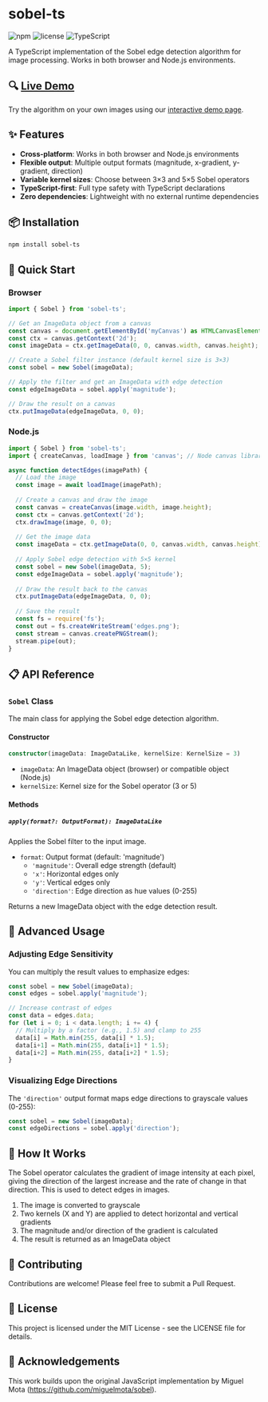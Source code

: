 # sobel-ts

![npm](https://img.shields.io/npm/v/sobel-ts)
![license](https://img.shields.io/badge/license-MIT-blue)
![TypeScript](https://img.shields.io/badge/TypeScript-4.9%2B-blue)

A TypeScript implementation of the Sobel edge detection algorithm for image processing. Works in both browser and Node.js environments.

## 🔍 [Live Demo](https://catorch.github.io/sobel-ts/)

Try the algorithm on your own images using our [interactive demo page](https://catorch.github.io/sobel-ts/).

## ✨ Features

- **Cross-platform**: Works in both browser and Node.js environments
- **Flexible output**: Multiple output formats (magnitude, x-gradient, y-gradient, direction)
- **Variable kernel sizes**: Choose between 3×3 and 5×5 Sobel operators
- **TypeScript-first**: Full type safety with TypeScript declarations
- **Zero dependencies**: Lightweight with no external runtime dependencies

## 📦 Installation

```bash
npm install sobel-ts
```

## 🚀 Quick Start

### Browser

```typescript
import { Sobel } from 'sobel-ts';

// Get an ImageData object from a canvas
const canvas = document.getElementById('myCanvas') as HTMLCanvasElement;
const ctx = canvas.getContext('2d');
const imageData = ctx.getImageData(0, 0, canvas.width, canvas.height);

// Create a Sobel filter instance (default kernel size is 3×3)
const sobel = new Sobel(imageData);

// Apply the filter and get an ImageData with edge detection
const edgeImageData = sobel.apply('magnitude'); 

// Draw the result on a canvas
ctx.putImageData(edgeImageData, 0, 0);
```

### Node.js

```typescript
import { Sobel } from 'sobel-ts';
import { createCanvas, loadImage } from 'canvas'; // Node canvas library

async function detectEdges(imagePath) {
  // Load the image
  const image = await loadImage(imagePath);
  
  // Create a canvas and draw the image
  const canvas = createCanvas(image.width, image.height);
  const ctx = canvas.getContext('2d');
  ctx.drawImage(image, 0, 0);
  
  // Get the image data
  const imageData = ctx.getImageData(0, 0, canvas.width, canvas.height);
  
  // Apply Sobel edge detection with 5×5 kernel
  const sobel = new Sobel(imageData, 5);
  const edgeImageData = sobel.apply('magnitude');
  
  // Draw the result back to the canvas
  ctx.putImageData(edgeImageData, 0, 0);
  
  // Save the result
  const fs = require('fs');
  const out = fs.createWriteStream('edges.png');
  const stream = canvas.createPNGStream();
  stream.pipe(out);
}
```

## 📋 API Reference

### `Sobel` Class

The main class for applying the Sobel edge detection algorithm.

#### Constructor

```typescript
constructor(imageData: ImageDataLike, kernelSize: KernelSize = 3)
```

- `imageData`: An ImageData object (browser) or compatible object (Node.js)
- `kernelSize`: Kernel size for the Sobel operator (3 or 5)

#### Methods

##### `apply(format?: OutputFormat): ImageDataLike`

Applies the Sobel filter to the input image.

- `format`: Output format (default: 'magnitude')
  - `'magnitude'`: Overall edge strength (default)
  - `'x'`: Horizontal edges only
  - `'y'`: Vertical edges only
  - `'direction'`: Edge direction as hue values (0-255)

Returns a new ImageData object with the edge detection result.

## 🧪 Advanced Usage

### Adjusting Edge Sensitivity

You can multiply the result values to emphasize edges:

```typescript
const sobel = new Sobel(imageData);
const edges = sobel.apply('magnitude');

// Increase contrast of edges
const data = edges.data;
for (let i = 0; i < data.length; i += 4) {
  // Multiply by a factor (e.g., 1.5) and clamp to 255
  data[i] = Math.min(255, data[i] * 1.5);
  data[i+1] = Math.min(255, data[i+1] * 1.5);
  data[i+2] = Math.min(255, data[i+2] * 1.5);
}
```

### Visualizing Edge Directions

The `'direction'` output format maps edge directions to grayscale values (0-255):

```typescript
const sobel = new Sobel(imageData);
const edgeDirections = sobel.apply('direction');
```

## 🔄 How It Works

The Sobel operator calculates the gradient of image intensity at each pixel, giving the direction of the largest increase and the rate of change in that direction. This is used to detect edges in images.

1. The image is converted to grayscale
2. Two kernels (X and Y) are applied to detect horizontal and vertical gradients
3. The magnitude and/or direction of the gradient is calculated
4. The result is returned as an ImageData object

## 🤝 Contributing

Contributions are welcome! Please feel free to submit a Pull Request.

## 📄 License

This project is licensed under the MIT License - see the LICENSE file for details.

## 🙏 Acknowledgements

This work builds upon the original JavaScript implementation by Miguel Mota (https://github.com/miguelmota/sobel). 